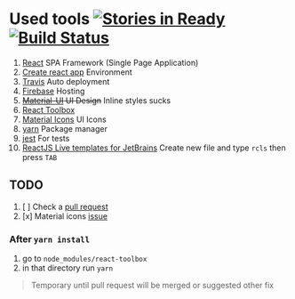 # Used tools [![Stories in Ready](https://badge.waffle.io/FDiskas/tlate.png?label=ready&title=Ready)](https://waffle.io/FDiskas/tlate) [![Build Status](https://travis-ci.org/FDiskas/tlate.svg?branch=master)](https://travis-ci.org/FDiskas/tlate)
1. [React](https://facebook.github.io/react) SPA Framework (Single Page Application)
1. [Create react app](https://github.com/facebookincubator/create-react-app) Environment
1. [Travis](https://travis-ci.org) Auto deployment
1. [Firebase](https://firebase.google.com) Hosting
1. ~~[Material-UI](http://www.material-ui.com) UI Design~~ Inline styles sucks
1. [React Toolbox](http://react-toolbox.com)
1. [Material Icons](https://github.com/google/material-design-icons/tree/master/iconfont) UI Icons
1. [yarn](https://yarnpkg.com) Package manager
1. [jest](https://facebook.github.io/jest/) For tests
1. [ReactJS Live templates for JetBrains](https://github.com/geochatz/phpstorm-reactjs) Create new file and type `rcls` then press `TAB`

## TODO
1. [ ] Check a [pull request](https://github.com/react-toolbox/react-toolbox/pull/1321)
1. [x] Material icons [issue](https://github.com/react-toolbox/react-toolbox/issues/1320)

### After `yarn install`
1. go to `node_modules/react-toolbox`
1. in that directory run `yarn`
> Temporary until pull request will be merged or suggested other fix
